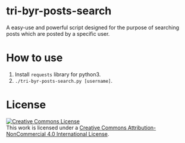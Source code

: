 # tri-byr-posts-search

A easy-use and powerful script designed for the purpose of searching posts
which are posted by a specific user.

# How to use

1. Install `requests` library for python3.
2. `./tri-byr-posts-search.py [username]`.


# License

<a rel="license" href="http://creativecommons.org/licenses/by-nc/4.0/"><img alt="Creative Commons License" style="border-width:0" src="https://i.creativecommons.org/l/by-nc/4.0/88x31.png" /></a><br />This work is licensed under a <a rel="license" href="http://creativecommons.org/licenses/by-nc/4.0/">Creative Commons Attribution-NonCommercial 4.0 International License</a>.


